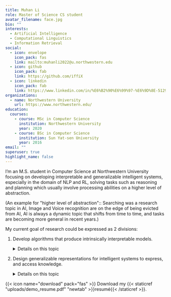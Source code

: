 ```yaml
---
title: Muhan Li
role: Master of Science CS student
avatar_filename: face.jpg
bio: ""
interests:
  - Artificial Intelligence
  - Computational Linguistics
  - Information Retrieval
social:
  - icon: envelope
    icon_pack: fas
    link: mailto:muhanli2022@u.northwestern.edu
  - icon: github
    icon_pack: fab
    link: https://github.com/iffiX
  - icon: linkedin
    icon_pack: fab
    link: https://www.linkedin.com/in/%E6%B2%90%E6%99%97-%E6%9D%8E-5129111b7/
organizations:
  - name: Northwestern University
    url: https://www.northwestern.edu/
education:
  courses:
    - course: MSc in Computer Science
      institution: Northwestern University
      year: 2020
    - course: BSc in Computer Science
      institution: Sun Yat-sen University
      year: 2016
email: ""
superuser: true
highlight_name: false
---
```

I’m an M.S. student in Computer Science at Northwestern University focusing on developing interpretable and generalizable intelligent systems, especially in the domain of NLP and RL, solving tasks such as reasoning and planning which usually involve processing abilities on a higher level of abstraction. 

(An example for "higher level of abstraction":: Searching was a research topic in AI, Image and Voice recognition are on the edge of being evicted from AI, AI is always a dynamic topic that shifts from time to time, and tasks are becoming more general in recent years.)

My current goal of research could be expressed as 2 divisions: 

1. Develop algorithms that produce intrinsically interpretable models. 

   <details>
   <summary>Details on this topic</summary>

   There exist many ways to improve the interpretability of intelligent algorithms, which are outlined clearly in this [paper](https://www.mdpi.com/2079-9292/8/8/832/pdf). Intrinsically interpretable models are one of them that could possibly help humans learn structured knowledge in the process of interpretation. Methods used in this area include imposing sparsity constraints such as limiting related representations [\[1]](https://arxiv.org/pdf/1809.04506.pdf) and using simpler surrogate models [\[2]](https://arxiv.org/pdf/1807.05887.pdf) [\[3]](https://arxiv.org/pdf/1610.05984.pdf) [\[4]](https://arxiv.org/pdf/1712.04170.pdf) [\[5]](https://arxiv.org/pdf/1804.02477.pdf), or using causality relations [\[6]](https://arxiv.org/pdf/1811.00090.pdf), and hierarchical learning [\[7]](https://arxiv.org/pdf/1611.01796.pdf) [\[8]](https://arxiv.org/pdf/1712.07294.pdf).

   </details>

2. Design generalizable representations for intelligent systems to express, and access knowledge.

   <details>
   <summary>Details on this topic</summary>

   While current deep neural models perform incredibly well on raw features, they lack generalizability when dealing with inputs from different modalities. This [survey](https://arxiv.org/pdf/1705.09406.pdf) provides an overview of joint and coordinated representations used to cope with the problem, but there exists a vast amount of structured knowledge sources, such as knowledge bases, relational/non-relational databases, apart from popular datasets. Incorporating these more complex forms of knowledge requires specially engineered methods [\[9]](https://arxiv.org/pdf/1909.07606.pdf) [\[10]](https://arxiv.org/pdf/1909.08402.pdf).

   </details>

{{< icon name="download" pack="fas" >}} Download my {{< staticref "uploads/demo_resume.pdf" "newtab" >}}resumé{{< /staticref >}}.